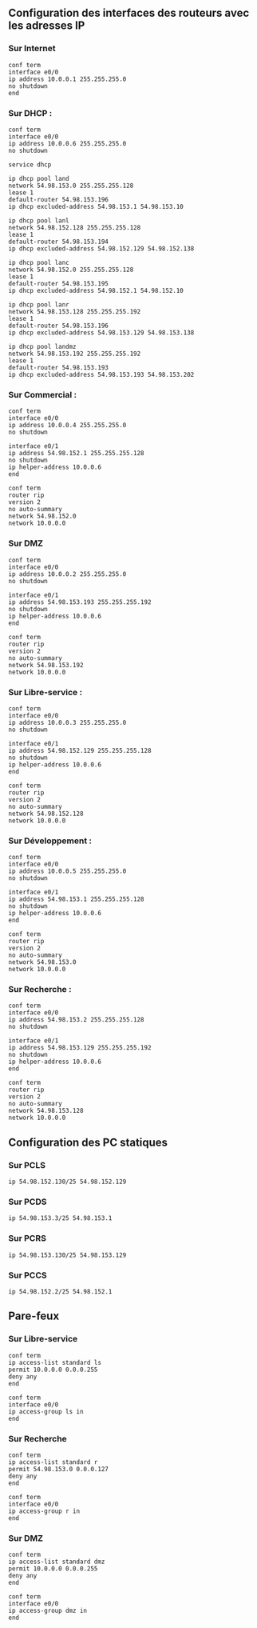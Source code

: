 ## Configuration des interfaces des routeurs avec les adresses IP

### Sur Internet
```
conf term
interface e0/0
ip address 10.0.0.1 255.255.255.0
no shutdown
end
```

### Sur DHCP :
```
conf term
interface e0/0
ip address 10.0.0.6 255.255.255.0
no shutdown

service dhcp

ip dhcp pool land
network 54.98.153.0 255.255.255.128
lease 1
default-router 54.98.153.196
ip dhcp excluded-address 54.98.153.1 54.98.153.10

ip dhcp pool lanl
network 54.98.152.128 255.255.255.128
lease 1
default-router 54.98.153.194
ip dhcp excluded-address 54.98.152.129 54.98.152.138

ip dhcp pool lanc
network 54.98.152.0 255.255.255.128
lease 1
default-router 54.98.153.195
ip dhcp excluded-address 54.98.152.1 54.98.152.10

ip dhcp pool lanr
network 54.98.153.128 255.255.255.192
lease 1
default-router 54.98.153.196
ip dhcp excluded-address 54.98.153.129 54.98.153.138

ip dhcp pool landmz
network 54.98.153.192 255.255.255.192
lease 1
default-router 54.98.153.193
ip dhcp excluded-address 54.98.153.193 54.98.153.202
```

### Sur Commercial :
```
conf term
interface e0/0 
ip address 10.0.0.4 255.255.255.0
no shutdown

interface e0/1 
ip address 54.98.152.1 255.255.255.128
no shutdown
ip helper-address 10.0.0.6
end

conf term
router rip
version 2
no auto-summary
network 54.98.152.0
network 10.0.0.0
```

### Sur DMZ
```
conf term
interface e0/0
ip address 10.0.0.2 255.255.255.0
no shutdown

interface e0/1
ip address 54.98.153.193 255.255.255.192
no shutdown
ip helper-address 10.0.0.6
end

conf term
router rip
version 2
no auto-summary
network 54.98.153.192
network 10.0.0.0
```

### Sur Libre-service :
```
conf term
interface e0/0
ip address 10.0.0.3 255.255.255.0
no shutdown

interface e0/1
ip address 54.98.152.129 255.255.255.128
no shutdown
ip helper-address 10.0.0.6
end

conf term
router rip
version 2
no auto-summary
network 54.98.152.128
network 10.0.0.0
```

### Sur Développement :
```
conf term
interface e0/0
ip address 10.0.0.5 255.255.255.0
no shutdown

interface e0/1
ip address 54.98.153.1 255.255.255.128
no shutdown
ip helper-address 10.0.0.6
end

conf term
router rip
version 2
no auto-summary
network 54.98.153.0
network 10.0.0.0
```

### Sur Recherche :
```
conf term
interface e0/0
ip address 54.98.153.2 255.255.255.128
no shutdown

interface e0/1 
ip address 54.98.153.129 255.255.255.192
no shutdown
ip helper-address 10.0.0.6
end

conf term
router rip
version 2
no auto-summary
network 54.98.153.128
network 10.0.0.0
```

## Configuration des PC statiques
### Sur PCLS
```
ip 54.98.152.130/25 54.98.152.129
```

### Sur PCDS
```
ip 54.98.153.3/25 54.98.153.1
```

### Sur PCRS
```
ip 54.98.153.130/25 54.98.153.129
```

### Sur PCCS
```
ip 54.98.152.2/25 54.98.152.1
```

## Pare-feux
### Sur Libre-service
```
conf term
ip access-list standard ls
permit 10.0.0.0 0.0.0.255
deny any
end

conf term
interface e0/0
ip access-group ls in
end
```

### Sur Recherche
```
conf term
ip access-list standard r
permit 54.98.153.0 0.0.0.127
deny any
end

conf term
interface e0/0
ip access-group r in
end
```

### Sur DMZ
```
conf term
ip access-list standard dmz
permit 10.0.0.0 0.0.0.255
deny any
end

conf term
interface e0/0
ip access-group dmz in
end
```
